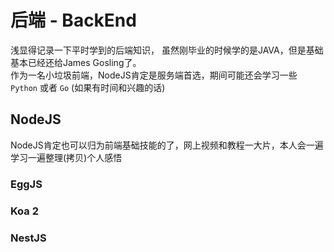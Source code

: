 # 后端 - BackEnd

浅显得记录一下平时学到的后端知识， 虽然刚毕业的时候学的是JAVA，但是基础基本已经还给James Gosling了。  
作为一名小垃圾前端，NodeJS肯定是服务端首选，期间可能还会学习一些 `Python` 或者 `Go` (如果有时间和兴趣的话)

## NodeJS

NodeJS肯定也可以归为前端基础技能的了，网上视频和教程一大片，本人会一遍学习一遍整理(拷贝)个人感悟

### EggJS

### Koa 2

### NestJS
